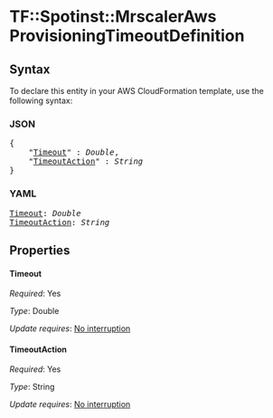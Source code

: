 # TF::Spotinst::MrscalerAws ProvisioningTimeoutDefinition

## Syntax

To declare this entity in your AWS CloudFormation template, use the following syntax:

### JSON

<pre>
{
    "<a href="#timeout" title="Timeout">Timeout</a>" : <i>Double</i>,
    "<a href="#timeoutaction" title="TimeoutAction">TimeoutAction</a>" : <i>String</i>
}
</pre>

### YAML

<pre>
<a href="#timeout" title="Timeout">Timeout</a>: <i>Double</i>
<a href="#timeoutaction" title="TimeoutAction">TimeoutAction</a>: <i>String</i>
</pre>

## Properties

#### Timeout

_Required_: Yes

_Type_: Double

_Update requires_: [No interruption](https://docs.aws.amazon.com/AWSCloudFormation/latest/UserGuide/using-cfn-updating-stacks-update-behaviors.html#update-no-interrupt)

#### TimeoutAction

_Required_: Yes

_Type_: String

_Update requires_: [No interruption](https://docs.aws.amazon.com/AWSCloudFormation/latest/UserGuide/using-cfn-updating-stacks-update-behaviors.html#update-no-interrupt)

